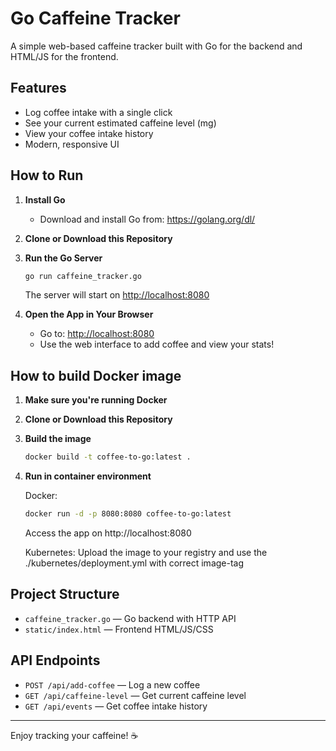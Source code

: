 # Go Caffeine Tracker

A simple web-based caffeine tracker built with Go for the backend and HTML/JS for the frontend.

## Features
- Log coffee intake with a single click
- See your current estimated caffeine level (mg)
- View your coffee intake history
- Modern, responsive UI

## How to Run

1. **Install Go**
   - Download and install Go from: https://golang.org/dl/

2. **Clone or Download this Repository**

3. **Run the Go Server**
   ```sh
   go run caffeine_tracker.go
   ```
   The server will start on [http://localhost:8080](http://localhost:8080)

4. **Open the App in Your Browser**
   - Go to: [http://localhost:8080](http://localhost:8080)
   - Use the web interface to add coffee and view your stats!

## How to build Docker image

1. **Make sure you're running Docker**

2. **Clone or Download this Repository**

3. **Build the image**
   ```sh
   docker build -t coffee-to-go:latest .
   ```
4. **Run in container environment**

   Docker: 
   ```sh
   docker run -d -p 8080:8080 coffee-to-go:latest
   ```
   Access the app on http://localhost:8080

   Kubernetes:
   Upload the image to your registry and use the ./kubernetes/deployment.yml with correct image-tag

## Project Structure

- `caffeine_tracker.go` — Go backend with HTTP API
- `static/index.html` — Frontend HTML/JS/CSS

## API Endpoints
- `POST /api/add-coffee` — Log a new coffee
- `GET /api/caffeine-level` — Get current caffeine level
- `GET /api/events` — Get coffee intake history

---

Enjoy tracking your caffeine! ☕ 
